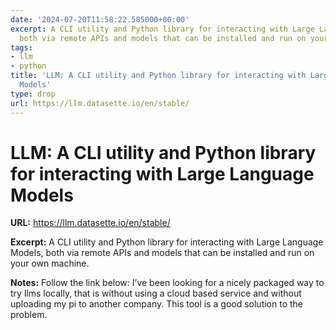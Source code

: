 ```yaml
---
date: '2024-07-20T11:58:22.585000+00:00'
excerpt: A CLI utility and Python library for interacting with Large Language Models,
  both via remote APIs and models that can be installed and run on your own machine.
tags:
- llm
- python
title: 'LLM: A CLI utility and Python library for interacting with Large Language
  Models'
type: drop
url: https://llm.datasette.io/en/stable/
---
```


# LLM: A CLI utility and Python library for interacting with Large Language Models

**URL:** https://llm.datasette.io/en/stable/

**Excerpt:** A CLI utility and Python library for interacting with Large Language Models, both via remote APIs and models that can be installed and run on your own machine.

**Notes:**
Follow the link below: I’ve been looking for a nicely packaged way to try llms locally, that is without using a cloud based service and without uploading my pi to another company. This tool is a good solution to the problem. 
